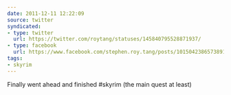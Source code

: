 ```yaml
---
date: 2011-12-11 12:22:09
source: twitter
syndicated:
- type: twitter
  url: https://twitter.com/roytang/statuses/145840795528871937/
- type: facebook
  url: https://www.facebook.com/stephen.roy.tang/posts/10150423865738912
tags:
- skyrim
---
```


Finally went ahead and finished #skyrim (the main quest at least)